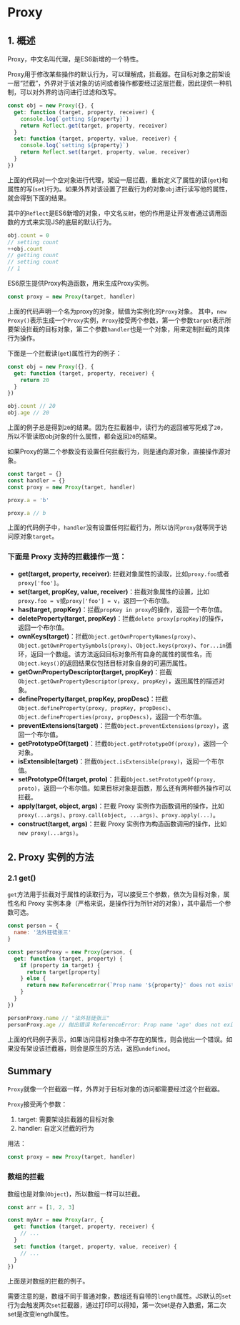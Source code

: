 # Proxy

## 1. 概述

Proxy，中文名叫代理，是ES6新增的一个特性。

Proxy用于修改某些操作的默认行为，可以理解成，拦截器。在目标对象之前架设一层“拦截”，外界对于该对象的访问或者操作都要经过这层拦截，因此提供一种机制，可以对外界的访问进行过滤和改写。

```js
const obj = new Proxy({}, {
  get: function (target, property, receiver) {
    console.log(`getting ${property}`)
    return Reflect.get(target, property, receiver)
  }
  set: function (target, property, value, receiver) {
    console.log(`setting ${property}`)
    return Reflect.set(target, property, value, receiver)
  }
})
```

上面的代码对一个空对象进行代理，架设一层拦截，重新定义了属性的读(`get`)和属性的写(`set`)行为。如果外界对该设置了拦截行为的对象`obj`进行读写他的属性，就会得到下面的结果。

其中的`Reflect`是ES6新增的对象，中文名`反射`，他的作用是让开发者通过调用函数的方式来实现JS的底层的默认行为。

```js
obj.count = 0
// setting count
++obj.count
// getting count
// setting count
// 1
```

ES6原生提供Proxy构造函数，用来生成Proxy实例。

```js
const proxy = new Proxy(target, handler)
```

上面的代码声明一个名为proxy的对象，赋值为实例化的`Proxy`对象。
其中，`new Proxy()`表示生成一个`Proxy`实例，`Proxy`接受两个参数，第一个参数`target`表示所要架设拦截的目标对象，第二个参数`handler`也是一个对象，用来定制拦截的具体行为操作。

下面是一个拦截读(`get`)属性行为的例子：

```js
const obj = new Proxy({}, {
  get: function (target, property, receiver) {
    return 20
  }
})

obj.count // 20
obj.age // 20
```

上面的例子总是得到`20`的结果。因为在拦截器中，读行为的返回被写死成了`20`，所以不管读取obj对象的什么属性，都会返回`20`的结果。

如果Proxy的第二个参数没有设置任何拦截行为，则是通向源对象，直接操作源对象。

```js
const target = {}
const handler = {}
const proxy = new Proxy(target, handler)

proxy.a = 'b'

proxy.a // b
```

上面的代码例子中，`handler`没有设置任何拦截行为，所以访问`proxy`就等同于访问原对象`target`。

### 下面是 Proxy 支持的拦截操作一览：

- **get(target, property, receiver)**: 拦截对象属性的读取，比如`proxy.foo`或者`proxy['foo']`。
- **set(target, propKey, value, receiver)**：拦截对象属性的设置，比如`proxy.foo = v`或`proxy['foo'] = v`，返回一个布尔值。
- **has(target, propKey)**：拦截`propKey in proxy`的操作，返回一个布尔值。
- **deleteProperty(target, propKey)**：拦截`delete proxy[propKey]`的操作，返回一个布尔值。
- **ownKeys(target)**：拦截`Object.getOwnPropertyNames(proxy)`、`Object.getOwnPropertySymbols(proxy)`、`Object.keys(proxy)`、`for...in`循环，返回一个数组。该方法返回目标对象所有自身的属性的属性名，而`Object.keys()`的返回结果仅包括目标对象自身的可遍历属性。
- **getOwnPropertyDescriptor(target, propKey)**：拦截`Object.getOwnPropertyDescriptor(proxy, propKey)`，返回属性的描述对象。
- **defineProperty(target, propKey, propDesc)**：拦截`Object.defineProperty(proxy, propKey, propDesc)`、`Object.defineProperties(proxy, propDescs)`，返回一个布尔值。
- **preventExtensions(target)**：拦截`Object.preventExtensions(proxy)`，返回一个布尔值。
- **getPrototypeOf(target)**：拦截`Object.getPrototypeOf(proxy)`，返回一个对象。
- **isExtensible(target)**：拦截`Object.isExtensible(proxy)`，返回一个布尔值。
- **setPrototypeOf(target, proto)**：拦截`Object.setPrototypeOf(proxy, proto)`，返回一个布尔值。如果目标对象是函数，那么还有两种额外操作可以拦截。
- **apply(target, object, args)**：拦截 Proxy 实例作为函数调用的操作，比如`proxy(...args)`、`proxy.call(object, ...args)`、`proxy.apply(...)`。
- **construct(target, args)**：拦截 Proxy 实例作为构造函数调用的操作，比如`new proxy(...args)`。

## 2. Proxy 实例的方法

### 2.1 get()

`get`方法用于拦截对于属性的读取行为，可以接受三个参数，依次为目标对象，属性名和 Proxy 实例本身（严格来说，是操作行为所针对的对象），其中最后一个参数可选。

```js
const person = {
  name: '法外狂徒张三'
}

const personProxy = new Proxy(person, {
  get: function (target, property) {
    if (property in target) {
      return target[property]
    } else {
      return new ReferenceError(`Prop name '${property}' does not exist.`)
    }
  }
})

personProxy.name // "法外狂徒张三"
personProxy.age // 抛出错误 ReferenceError: Prop name 'age' does not exist.
```

上面的代码例子表示，如果访问目标对象中不存在的属性，则会抛出一个错误。如果没有架设该拦截器，则会是原生的方法，返回`undefined`。

## Summary

`Proxy`就像一个拦截器一样，外界对于目标对象的访问都需要经过这个拦截器。

`Proxy`接受两个参数：

1. target: 需要架设拦截器的目标对象
2. handler: 自定义拦截的行为

用法：

```js
const proxy = new Proxy(target, handler)
```

### 数组的拦截

数组也是对象(`Object`)，所以数组一样可以拦截。

```js
const arr = [1, 2, 3]

const myArr = new Proxy(arr, {
  get: function (target, property, receiver) {
    // ...
  }
  set: function (target, property, value, receiver) {
    // ...
  }
})
```

上面是对数组的拦截的例子。

需要注意的是，数组不同于普通对象，数组还有自带的`length`属性。JS默认的`set`行为会触发两次`set`拦截器，通过打印可以得知，第一次set是存入数据，第二次set是改变length属性。
